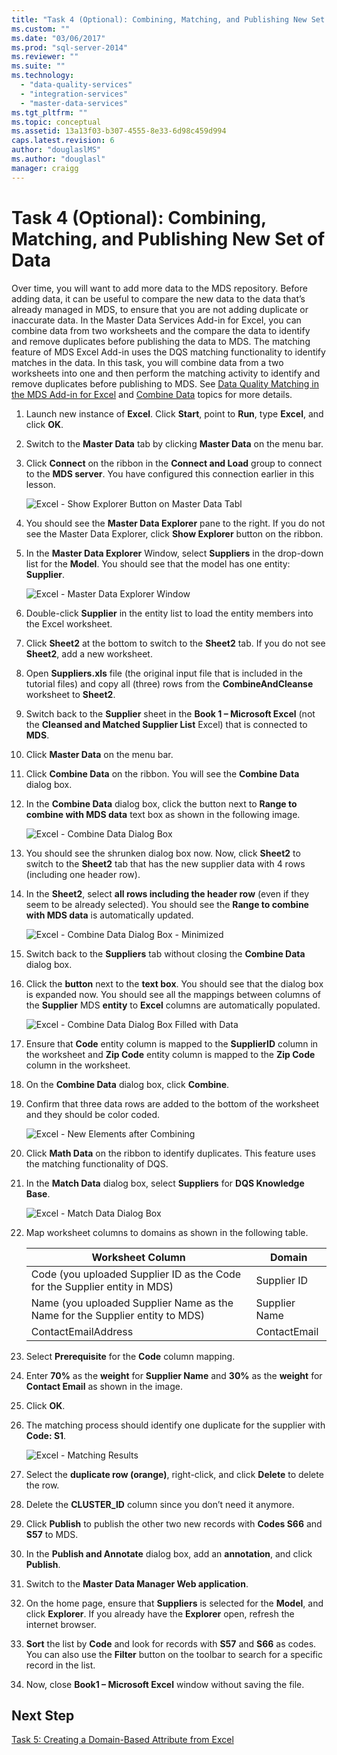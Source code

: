 ```yaml
---
title: "Task 4 (Optional): Combining, Matching, and Publishing New Set of Data | Microsoft Docs"
ms.custom: ""
ms.date: "03/06/2017"
ms.prod: "sql-server-2014"
ms.reviewer: ""
ms.suite: ""
ms.technology: 
  - "data-quality-services"
  - "integration-services"
  - "master-data-services"
ms.tgt_pltfrm: ""
ms.topic: conceptual
ms.assetid: 13a13f03-b307-4555-8e33-6d98c459d994
caps.latest.revision: 6
author: "douglaslMS"
ms.author: "douglasl"
manager: craigg
---
```

# Task 4 (Optional): Combining, Matching, and Publishing New Set of Data
  Over time, you will want to add more data to the MDS repository. Before adding data, it can be useful to compare the new data to the data that’s already managed in MDS, to ensure that you are not adding duplicate or inaccurate data. In the Master Data Services Add-in for Excel, you can combine data from two worksheets and the compare the data to identify and remove duplicates before publishing the data to MDS. The matching feature of MDS Excel Add-in uses the DQS matching functionality to identify matches in the data. In this task, you will combine data from a two worksheets into one and then perform the matching activity to identify and remove duplicates before publishing to MDS. See [Data Quality Matching in the MDS Add-in for Excel](http://msdn.microsoft.com/library/hh548681.aspx) and [Combine Data](http://msdn.microsoft.com/library/hh548680.aspx) topics for more details.  
  
1.  Launch new instance of **Excel**. Click **Start**, point to **Run**, type **Excel**, and click **OK**.  
  
2.  Switch to the **Master Data** tab by clicking **Master Data** on the menu bar.  
  
3.  Click **Connect** on the ribbon in the **Connect and Load** group to connect to the **MDS server**. You have configured this connection earlier in this lesson.  
  
     ![Excel - Show Explorer Button on Master Data Tabl](../../2014/tutorials/media/et-combinematchandpublishnewsod-01.jpg "Excel - Show Explorer Button on Master Data Tabl")  
  
4.  You should see the **Master Data Explorer** pane to the right. If you do not see the Master Data Explorer, click **Show Explorer** button on the ribbon.  
  
5.  In the **Master Data Explorer** Window, select **Suppliers** in the drop-down list for the **Model**. You should see that the model has one entity: **Supplier**.  
  
     ![Excel - Master Data Explorer Window](../../2014/tutorials/media/et-combinematchandpublishnewsod-02.jpg "Excel - Master Data Explorer Window")  
  
6.  Double-click **Supplier** in the entity list to load the entity members into the Excel worksheet.  
  
7.  Click **Sheet2** at the bottom to switch to the **Sheet2** tab. If you do not see **Sheet2**, add a new worksheet.  
  
8.  Open **Suppliers.xls** file (the original input file that is included in the tutorial files) and copy all (three) rows from the **CombineAndCleanse** worksheet to **Sheet2**.  
  
9. Switch back to the **Supplier** sheet in the **Book 1 – Microsoft Excel** (not the **Cleansed and Matched Supplier List** Excel) that is connected to **MDS**.  
  
10. Click **Master Data** on the menu bar.  
  
11. Click **Combine Data** on the ribbon. You will see the **Combine Data** dialog box.  
  
12. In the **Combine Data** dialog box, click the button next to **Range to combine with MDS data** text box as shown in the following image.  
  
     ![Excel - Combine Data Dialog Box](../../2014/tutorials/media/et-combinematchandpublishnewsod-03.jpg "Excel - Combine Data Dialog Box")  
  
13. You should see the shrunken dialog box now. Now, click **Sheet2** to switch to the **Sheet2** tab that has the new supplier data with 4 rows (including one header row).  
  
14. In the **Sheet2**, select **all rows including the header row** (even if they seem to be already selected). You should see the **Range to combine with MDS data** is automatically updated.  
  
     ![Excel - Combine Data Dialog Box - Minimized](../../2014/tutorials/media/et-combinematchandpublishnewsod-04.jpg "Excel - Combine Data Dialog Box - Minimized")  
  
15. Switch back to the **Suppliers** tab without closing the **Combine Data** dialog box.  
  
16. Click the **button** next to the **text box**. You should see that the dialog box is expanded now. You should see all the mappings between columns of the **Supplier** MDS **entity** to **Excel** columns are automatically populated.  
  
     ![Excel - Combine Data Dialog Box Filled with Data](../../2014/tutorials/media/et-combinematchandpublishnewsod-05.jpg "Excel - Combine Data Dialog Box Filled with Data")  
  
17. Ensure that **Code** entity column is mapped to the **SupplierID** column in the worksheet and **Zip Code** entity column is mapped to the **Zip Code** column in the worksheet.  
  
18. On the **Combine Data** dialog box, click **Combine**.  
  
19. Confirm that three data rows are added to the bottom of the worksheet and they should be color coded.  
  
     ![Excel - New Elements after Combining](../../2014/tutorials/media/et-combinematchandpublishnewsod-06.jpg "Excel - New Elements after Combining")  
  
20. Click **Math Data** on the ribbon to identify duplicates. This feature uses the matching functionality of DQS.  
  
21. In the **Match Data** dialog box, select **Suppliers** for **DQS Knowledge Base**.  
  
     ![Excel - Match Data Dialog Box](../../2014/tutorials/media/et-combinematchandpublishnewsod-07.jpg "Excel - Match Data Dialog Box")  
  
22. Map worksheet columns to domains as shown in the following table.  
  
    |Worksheet Column|Domain|  
    |----------------------|------------|  
    |Code (you uploaded Supplier ID as the Code for the Supplier entity in MDS)|Supplier ID|  
    |Name (you uploaded Supplier Name as the Name for the Supplier entity to MDS)|Supplier Name|  
    |ContactEmailAddress|ContactEmail|  
  
23. Select **Prerequisite** for the **Code** column mapping.  
  
24. Enter **70%** as the **weight** for **Supplier Name** and **30%** as the **weight** for **Contact Email** as shown in the image.  
  
25. Click **OK**.  
  
26. The matching process should identify one duplicate for the supplier with **Code: S1**.  
  
     ![Excel - Matching Results](../../2014/tutorials/media/et-combinematchandpublishnewsod-08.jpg "Excel - Matching Results")  
  
27. Select the **duplicate row (orange)**, right-click, and click **Delete** to delete the row.  
  
28. Delete the **CLUSTER_ID** column since you don’t need it anymore.  
  
29. Click **Publish** to publish the other two new records with **Codes S66** and **S57** to MDS.  
  
30. In the **Publish and Annotate** dialog box, add an **annotation**, and click **Publish**.  
  
31. Switch to the **Master Data Manager Web application**.  
  
32. On the home page, ensure that **Suppliers** is selected for the **Model**, and click **Explorer**. If you already have the **Explorer** open, refresh the internet browser.  
  
33. **Sort** the list by **Code** and look for records with **S57** and **S66** as codes. You can also use the **Filter** button on the toolbar to search for a specific record in the list.  
  
34. Now, close **Book1 – Microsoft Excel** window without saving the file.  
  
## Next Step  
 [Task 5: Creating a Domain-Based Attribute from Excel](../../2014/tutorials/task-5-creating-a-domain-based-attribute-from-excel.md)  
  
  
